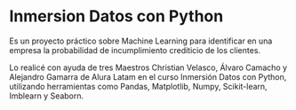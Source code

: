 # Inmersion Datos con Python

Es un proyecto práctico sobre Machine Learning para identificar en una empresa la probabilidad de incumplimiento crediticio de los clientes.

Lo realicé con ayuda de tres Maestros Christian Velasco, Álvaro Camacho y Alejandro Gamarra de Alura Latam en el curso Inmersión Datos con Python, utilizando herramientas como Pandas, Matplotlib, Numpy, Scikit-learn, Imblearn y Seaborn.
